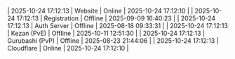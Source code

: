 | 2025-10-24 17:12:13 | Website | Online | 2025-10-24 17:12:10 |
| 2025-10-24 17:12:13 | Registration | Offline | 2025-09-09 16:40:23 |
| 2025-10-24 17:12:13 | Auth Server | Offline | 2025-08-18 09:33:31 |
| 2025-10-24 17:12:13 | Kezan (PvE) | Offline | 2025-10-11 12:51:30 |
| 2025-10-24 17:12:13 | Gurubashi (PvP) | Offline | 2025-08-23 21:44:06 |
| 2025-10-24 17:12:13 | Cloudflare | Online | 2025-10-24 17:12:10 |
